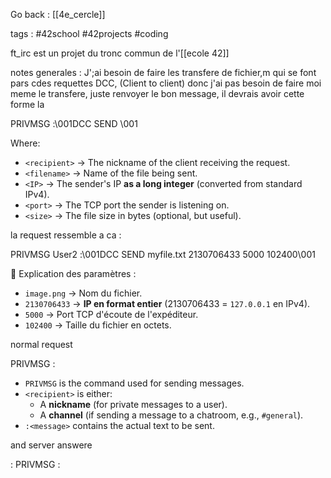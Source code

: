 Go back : [[4e_cercle]]

tags : #42school  #42projects #coding

ft_irc est un projet du tronc commun de l'[[ecole 42]] 



notes generales : 
 J';ai besoin de faire les transfere de fichier,m qui se font pars cdes requettes DCC, (Client to client) donc j'ai pas besoin de faire moi meme le transfere, juste renvoyer le bon message, il devrais avoir cette forme la 

PRIVMSG <recipient> :\001DCC SEND <filename> <IP> <port> <size>\001

Where:

- `<recipient>` → The nickname of the client receiving the request.
- `<filename>` → Name of the file being sent.
- `<IP>` → The sender's IP **as a long integer** (converted from standard IPv4).
- `<port>` → The TCP port the sender is listening on.
- `<size>` → The file size in bytes (optional, but useful).


la request ressemble a ca :


PRIVMSG User2 :\001DCC SEND myfile.txt 2130706433 5000 102400\001

🔹 Explication des paramètres :
- `image.png` → Nom du fichier.
- `2130706433` → **IP en format entier** (2130706433 = `127.0.0.1` en IPv4).
- `5000` → Port TCP d'écoute de l'expéditeur.
- `102400` → Taille du fichier en octets.

normal request 


PRIVMSG <recipient> :<message>


- `PRIVMSG` is the command used for sending messages.
- `<recipient>` is either:
    - A **nickname** (for private messages to a user).
    - A **channel** (if sending a message to a chatroom, e.g., `#general`).
- `:<message>` contains the actual text to be sent.


and server answere 

:<sender> PRIVMSG <recipient> :<message>

